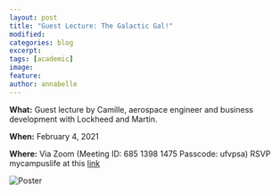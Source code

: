 ```yaml
---
layout: post
title: "Guest Lecture: The Galactic Gal!"
modified:
categories: blog
excerpt: 
tags: [academic]
image:
feature:  
author: annabelle
---
```

<b>What:</b> Guest lecture by Camille, aerospace engineer and business development with Lockheed and Martin.

<b>When:</b> February 4, 2021 

<b>Where:</b> Via Zoom (Meeting ID: 685 1398 1475 Passcode: ufvpsa) RSVP mycampuslife at this <a href="https://ufv.campuslabs.ca/engage/event/175255">link</a>

![Poster](http://www.ufvpsa.com/images/The_Galactic_Gal_Poster.png)